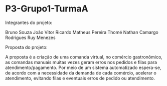 # P3-Grupo1-TurmaA

Integrantes do projeto:

Bruno  Souza
João  Vitor Ricardo
Matheus Pereira  Thomé 
Nathan Camargo Rodrigues
Ruy Menezes

Proposta do projeto:

A proposta é a criação de uma comanda virtual, no comércio gastronômico, as comandas manuais muitas vezes geram erros nos pedidos e filas para atendimento/pagamento. Por meio de um sistema automatizado espera-se, de acordo com a necessidade da demanda de cada comércio, acelerar o atendimento, evitando filas e eventuais erros de pedido ou atendimento.
